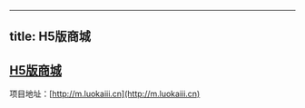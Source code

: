 
---
title: H5版商城
---

## [H5版商城](http://m.luokaiii.cn)

项目地址：[http://m.luokaiii.cn](http://m.luokaiii.cn)
